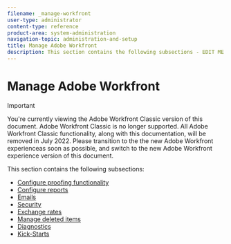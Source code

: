 ```yaml
---
filename: _manage-workfront
user-type: administrator
content-type: reference
product-area: system-administration
navigation-topic: administration-and-setup
title: Manage Adobe Workfront
description: This section contains the following subsections - EDIT ME.
---
```


# Manage Adobe Workfront

>[!IMPORTANT]
>
>You're currently viewing the Adobe Workfront Classic version of this document. Adobe Workfront Classic is no longer supported. All Adobe Workfront Classic functionality, along with this documentation, will be removed in July 2022. Please transition to the the new Adobe Workfront experienceas soon as possible, and switch to the new Adobe Workfront experience version of this document.

This section contains the following subsections:

* [Configure proofing functionality](../../administration-and-setup/manage-workfront/configure-proofing/configuring-proofing-functionality.md) 
* [Configure reports](../../administration-and-setup/manage-workfront/configure-reports/configure-reports.md) 
* [Emails](../../administration-and-setup/manage-workfront/emails/emails.md) 
* [Security](../../administration-and-setup/manage-workfront/security/security.md) 
* [Exchange rates](../../administration-and-setup/manage-workfront/exchange-rates/exchange-rates.md) 
* [Manage deleted items](../../administration-and-setup/manage-workfront/manage-deleted-items/manage-deleted-items.md) 
* [Diagnostics](../../administration-and-setup/manage-workfront/run-diagnostics/diagnostics.md) 
* [Kick-Starts](../../administration-and-setup/manage-workfront/using-kick-starts/kick-starts.md)

